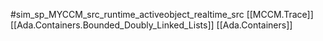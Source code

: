 #sim_sp_MYCCM_src_runtime_activeobject_realtime_src
[[MCCM.Trace]]
[[Ada.Containers.Bounded_Doubly_Linked_Lists]]
[[Ada.Containers]]
